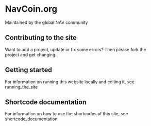 # NavCoin.org

Maintained by the global NAV community


## Contributing to the site

Want to add a project, update or fix some errors? Then please fork the project and get changing.


## Getting started

For information on running this website locally and editing it, see running_the_site


## Shortcode documentation

For information on how to use the shortcodes of this site, see shortcode_documentation
